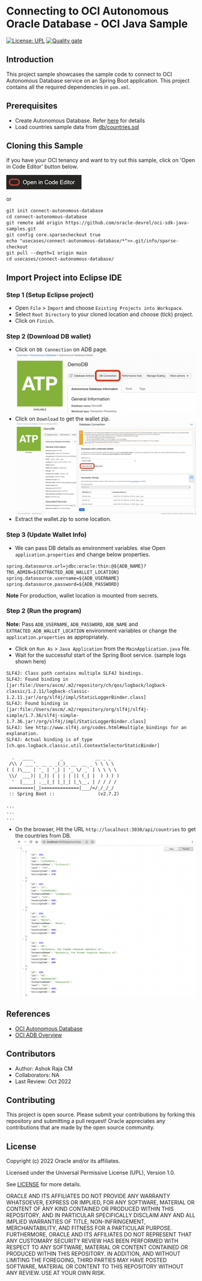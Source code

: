 # Connecting to OCI Autonomous Oracle Database - OCI Java Sample

[![License: UPL](https://img.shields.io/badge/license-UPL-green)](https://img.shields.io/badge/license-UPL-green) [![Quality gate](https://sonarcloud.io/api/project_badges/quality_gate?project=oracle-devrel_oci-sdk-java-samples)](https://sonarcloud.io/dashboard?id=oracle-devrel_oci-sdk-java-samples)

## Introduction
This project sample showcases the sample code to connect to OCI Autonomous Database service on an Spring Boot application. This project contains all the required dependencies in `pom.xml`.

## Prerequisites
* Create Autonomous Database. Refer [here](https://docs.oracle.com/en/cloud/paas/atp-cloud/tutorial-getting-started-autonomous-db/index.html) for details
* Load countries sample data from [db/countries.sql](./db/countries.sql)

## Cloning this Sample
If you have your OCI tenancy and want to try out this sample, click on 'Open in Code Editor' button below.

[<img src="https://raw.githubusercontent.com/oracle-devrel/oci-code-editor-samples/pre-prod/images/open-in-code-editor.png" />](https://cloud.oracle.com/?region=home&cs_repo_url=https://github.com/oracle-devrel/oci-sdk-java-samples.git&cs_open_ce=true&cs_readme_path=usecases/connect-autonomous-database/README.md)

or 

```
git init connect-autonomous-database
cd connect-autonomous-database
git remote add origin https://github.com/oracle-devrel/oci-sdk-java-samples.git
git config core.sparsecheckout true
echo "usecases/connect-autonomous-database/*">>.git/info/sparse-checkout
git pull --depth=1 origin main
cd usecases/connect-autonomous-database/
```

## Import Project into Eclipse IDE
### Step 1 (Setup Eclipse project)
* Open `File` > `Import` and choose `Existing Projects into Workspace`.
* Select `Root Directory` to your cloned location and choose (tick) project.
* Click on `Finish`. 

### Step 2 (Download DB wallet)
* Click on `DB Connection` on ADB page.
![](./images/oci-adb-db-connection.png)
* Click on `Download` to get the wallet zip.
![](./images/oci-adb-download-wallet.png)
* Extract the wallet.zip to some location.

### Step 3 (Update Wallet Info)
* We can pass DB details as environment variables. else Open `application.properties` and change below properties.
```
spring.datasource.url=jdbc:oracle:thin:@${ADB_NAME}?TNS_ADMIN=${EXTRACTED_ADB_WALLET_LOCATION}
spring.datasource.username=${ADB_USERNAME}
spring.datasource.password=${ADB_PASSWORD}
```
**Note** For production, wallet location is mounted from secrets.

### Step 2 (Run the program)
**Note:** Pass `ADB_USERNAME`, `ADB_PASSWORD`, `ADB_NAME` and `EXTRACTED_ADB_WALLET_LOCATION` environment variables or change the `application.properties` as appropriately.
* Click on `Run As` > `Java Application` from the `MainApplication.java` file.
* Wait for the successful start of the Spring Boot service. (sample logs shown here)
```
SLF4J: Class path contains multiple SLF4J bindings.
SLF4J: Found binding in [jar:file:/Users/ascm/.m2/repository/ch/qos/logback/logback-classic/1.2.11/logback-classic-1.2.11.jar!/org/slf4j/impl/StaticLoggerBinder.class]
SLF4J: Found binding in [jar:file:/Users/ascm/.m2/repository/org/slf4j/slf4j-simple/1.7.36/slf4j-simple-1.7.36.jar!/org/slf4j/impl/StaticLoggerBinder.class]
SLF4J: See http://www.slf4j.org/codes.html#multiple_bindings for an explanation.
SLF4J: Actual binding is of type [ch.qos.logback.classic.util.ContextSelectorStaticBinder]

  .   ____          _            __ _ _
 /\\ / ___'_ __ _ _(_)_ __  __ _ \ \ \ \
( ( )\___ | '_ | '_| | '_ \/ _` | \ \ \ \
 \\/  ___)| |_)| | | | | || (_| |  ) ) ) )
  '  |____| .__|_| |_|_| |_\__, | / / / /
 =========|_|==============|___/=/_/_/_/
 :: Spring Boot ::                (v2.7.2)

...
...
...
```
* On the browser, Hit the URL `http://localhost:3030/api/countries` to get the countries from DB.
![](./images/oci-adb-output.png)

## References
* [OCI Autonomous Database](https://www.oracle.com/in/autonomous-database/)
* [OCI ADB Overview](https://docs.oracle.com/en-us/iaas/Content/Database/Concepts/adboverview.htm)

## Contributors
* Author: Ashok Raja CM
* Collaborators: NA
* Last Review: Oct 2022

## Contributing
This project is open source.  Please submit your contributions by forking this repository and submitting a pull request!  Oracle appreciates any contributions that are made by the open source community.

## License
Copyright (c) 2022 Oracle and/or its affiliates.

Licensed under the Universal Permissive License (UPL), Version 1.0.

See [LICENSE](../../LICENSE) for more details.

ORACLE AND ITS AFFILIATES DO NOT PROVIDE ANY WARRANTY WHATSOEVER, EXPRESS OR IMPLIED, FOR ANY SOFTWARE, MATERIAL OR CONTENT OF ANY KIND CONTAINED OR PRODUCED WITHIN THIS REPOSITORY, AND IN PARTICULAR SPECIFICALLY DISCLAIM ANY AND ALL IMPLIED WARRANTIES OF TITLE, NON-INFRINGEMENT, MERCHANTABILITY, AND FITNESS FOR A PARTICULAR PURPOSE.  FURTHERMORE, ORACLE AND ITS AFFILIATES DO NOT REPRESENT THAT ANY CUSTOMARY SECURITY REVIEW HAS BEEN PERFORMED WITH RESPECT TO ANY SOFTWARE, MATERIAL OR CONTENT CONTAINED OR PRODUCED WITHIN THIS REPOSITORY. IN ADDITION, AND WITHOUT LIMITING THE FOREGOING, THIRD PARTIES MAY HAVE POSTED SOFTWARE, MATERIAL OR CONTENT TO THIS REPOSITORY WITHOUT ANY REVIEW. USE AT YOUR OWN RISK. 